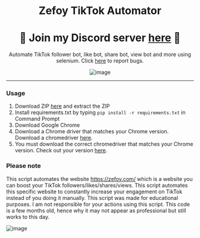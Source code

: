 <br/>
<div align="center">
  
# Zefoy TikTok Automator
<h1>
🌟 Join my Discord server <a href="https://discord.gg/NrnKpUYjWR">here</a> 🌟
</h1>
Automate TikTok follower bot, like bot, share bot, view bot and more using selenium. Click <a href="https://github.com/useragents/Zefoy-TikTok-Automator/issues">here</a> to report bugs.

![image](https://user-images.githubusercontent.com/103281345/166081404-2ca2610e-90d7-44ee-bda5-66bb714dde24.png)
 
  
</div>


--------------------------------------

### Usage


1. Download ZIP <a href="https://github.com/useragents/Zefoy-TikTok-Automator/archive/refs/heads/main.zip">here</a> and extract the ZIP
2. Install requirements.txt by typing `pip install -r requirements.txt` in Command Prompt
3. Download Google Chrome
4. Download a Chrome driver that matches your Chrome version. Download a chromedriver <a href="https://chromedriver.chromium.org/downloads">here</a>.
5. You must download the correct chromedriver that matches your Chrome version. Check out your version <a href="https://www.google.com/chrome/update/">here</a>.

### Please note

This script automates the website https://zefoy.com/ which is a website you can boost your TikTok followers/likes/shares/views. This script automates this specific website to constantly increase your engagement on TikTok instead of you doing it manually. This script was made for educational purposes. I am not responsible for your actions using this script. This code is a few months old, hence why it may not appear as professional but still works to this day.

 ![image](https://user-images.githubusercontent.com/103281345/166081531-5129cab9-5c21-4d5b-9195-d888e4243b0a.png)
